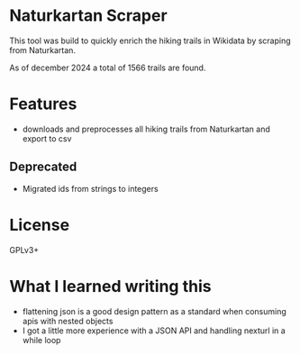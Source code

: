 # Naturkartan Scraper
This tool was build to quickly enrich the hiking trails in Wikidata by scraping from Naturkartan.

As of december 2024 a total of 1566 trails are found.

# Features
* downloads and preprocesses all hiking trails from Naturkartan and export to csv

## Deprecated
* Migrated ids from strings to integers

# License
GPLv3+

# What I learned writing this
* flattening json is a good design pattern as a standard when consuming apis with nested objects
* I got a little more experience with a JSON API and handling nexturl in a while loop